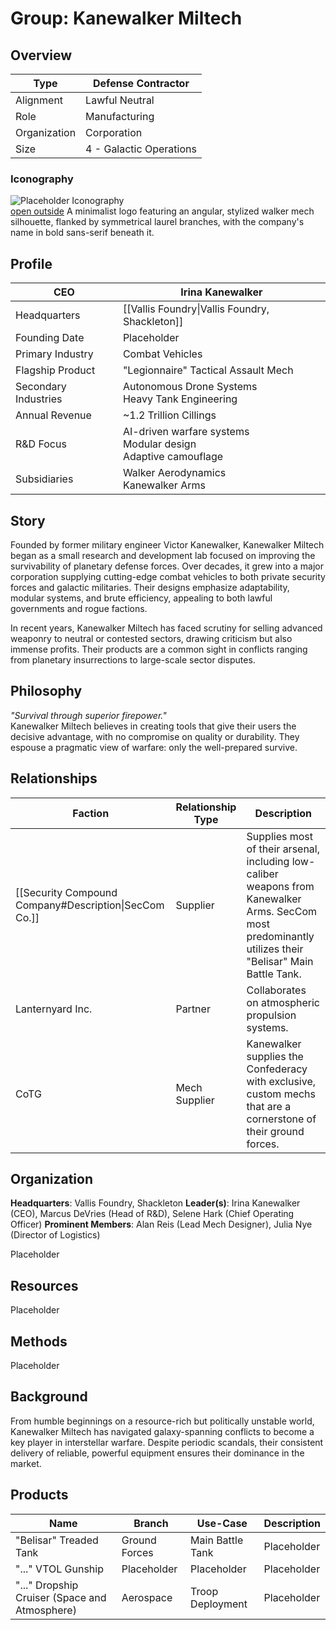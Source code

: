 # Group: Kanewalker Miltech

## Overview 


| Type         | Defense Contractor      |
| ------------ | ----------------------- |
| Alignment    | Lawful Neutral          |
| Role         | Manufacturing           |
| Organization | Corporation             |
| Size         | 4 - Galactic Operations |

### Iconography 

![Placeholder Iconography](https://publish-01.obsidian.md/access/36b98e212e9d73fe1bd4813f96b0fd71/z_Assets/Misc/ImagePlaceholder.png)  
[open outside](https://obsidianttrpgtutorials.com/z_Assets/Misc/ImagePlaceholder.png)
A minimalist logo featuring an angular, stylized walker mech silhouette, flanked by symmetrical laurel branches, with the company's name in bold sans-serif beneath it.

## Profile 

| CEO                  | Irina Kanewalker                                                   |
| -------------------- | ------------------------------------------------------------------ |
| Headquarters         | [[Vallis Foundry\|Vallis Foundry, Shackleton]]                     |
| Founding Date        | Placeholder                                                        |
| Primary Industry     | Combat Vehicles                                                    |
| Flagship Product     | "Legionnaire" Tactical Assault Mech                                |
| Secondary Industries | Autonomous Drone Systems<br>Heavy Tank Engineering                 |
| Annual Revenue       | ~1.2 Trillion Cillings                                             |
| R&D Focus            | AI-driven warfare systems<br>Modular design<br>Adaptive camouflage |
| Subsidiaries         | Walker Aerodynamics<br>Kanewalker Arms                             |

## Story 

Founded by former military engineer Victor Kanewalker, Kanewalker Miltech began as a small research and development lab focused on improving the survivability of planetary defense forces. Over decades, it grew into a major corporation supplying cutting-edge combat vehicles to both private security forces and galactic militaries. Their designs emphasize adaptability, modular systems, and brute efficiency, appealing to both lawful governments and rogue factions.

In recent years, Kanewalker Miltech has faced scrutiny for selling advanced weaponry to neutral or contested sectors, drawing criticism but also immense profits. Their products are a common sight in conflicts ranging from planetary insurrections to large-scale sector disputes.

## Philosophy 

*"Survival through superior firepower."*  
Kanewalker Miltech believes in creating tools that give their users the decisive advantage, with no compromise on quality or durability. They espouse a pragmatic view of warfare: only the well-prepared survive.

## Relationships 

| Faction                                                | Relationship Type | Description                                                                                                                                              |
|--------------------------------------------------------| ----------------- | -------------------------------------------------------------------------------------------------------------------------------------------------------- |
| [[Security Compound Company#Description\|SecCom Co.]] | Supplier          | Supplies most of their arsenal, including low-caliber weapons from Kanewalker Arms. SecCom most predominantly utilizes their "Belisar" Main Battle Tank. |
| Lanternyard Inc.                                       | Partner           | Collaborates on atmospheric propulsion systems.                                                                                                          |
| CoTG                                                   | Mech Supplier     | Kanewalker supplies the Confederacy with exclusive, custom mechs that are a cornerstone of their ground forces.                                          |
## Organization 

**Headquarters**: Vallis Foundry, Shackleton
**Leader(s)**: Irina Kanewalker (CEO), Marcus DeVries (Head of R&D), Selene Hark (Chief Operating Officer)
**Prominent Members**: Alan Reis (Lead Mech Designer), Julia Nye (Director of Logistics)

Placeholder

## Resources 

Placeholder

## Methods 

Placeholder

## Background 

From humble beginnings on a resource-rich but politically unstable world, Kanewalker Miltech has navigated galaxy-spanning conflicts to become a key player in interstellar warfare. Despite periodic scandals, their consistent delivery of reliable, powerful equipment ensures their dominance in the market.

## Products

| Name                                          | Branch        | Use-Case         | Description |
| --------------------------------------------- | ------------- | ---------------- | ----------- |
| "Belisar" Treaded Tank                        | Ground Forces | Main Battle Tank | Placeholder |
| "..." VTOL Gunship                            | Placeholder   | Placeholder      | Placeholder |
| "..." Dropship Cruiser (Space and Atmosphere) | Aerospace     | Troop Deployment | Placeholder |
